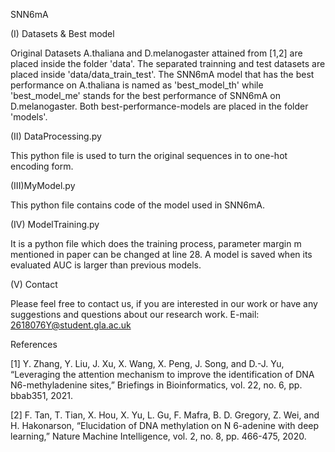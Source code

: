 SNN6mA

(I) Datasets & Best model

Original Datasets A.thaliana and D.melanogaster attained from [1,2] are placed inside the folder 'data'. The separated trainning and test datasets are placed inside 'data/data_train_test'. The SNN6mA model that has the best performance on A.thaliana is named as 'best_model_th' while 'best_model_me' stands for the best performance of SNN6mA on D.melanogaster. Both best-performance-models are placed in the folder 'models'.

(II) DataProcessing.py

This python file is used to turn the original sequences in to one-hot encoding form.

(III)MyModel.py

This python file contains code of the model used in SNN6mA.

(IV) ModelTraining.py

It is a python file which does the training process, parameter margin m mentioned in paper can be changed at line 28. A model is saved when its evaluated AUC is larger than previous models.

(V) Contact

Please feel free to contact us, if you are interested in our work or have any suggestions and questions about our research work. E-mail: 2618076Y@student.gla.ac.uk

References

[1] Y. Zhang, Y. Liu, J. Xu, X. Wang, X. Peng, J. Song, and D.-J. Yu, “Leveraging the attention mechanism to improve the identification of DNA N6-methyladenine sites,” Briefings in Bioinformatics, vol. 22, no. 6, pp. bbab351, 2021.

[2] F. Tan, T. Tian, X. Hou, X. Yu, L. Gu, F. Mafra, B. D. Gregory, Z. Wei, and H. Hakonarson, “Elucidation of DNA methylation on N 6-adenine with deep learning,” Nature Machine Intelligence, vol. 2, no. 8, pp. 466-475, 2020.
